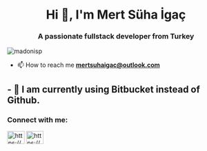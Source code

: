 <h1 align="center">Hi 👋, I'm Mert Süha İgaç</h1>
<h3 align="center">A passionate fullstack developer from Turkey</h3>

<p align="left"> <img src="https://komarev.com/ghpvc/?username=madonisp&label=Profile%20views&color=0e75b6&style=flat" alt="madonisp" /> </p>

- 📫 How to reach me **mertsuhaigac@outlook.com**
<h2>- 🤔 I am currently using Bitbucket instead of Github.</h2>
<h3 align="left">Connect with me:</h3>
<p align="left">
<a href="https://www.linkedin.com/in/mert-s%C3%BCha-iga%C3%A7-988b3b238/" target="blank"><img align="center" src="https://raw.githubusercontent.com/rahuldkjain/github-profile-readme-generator/master/src/images/icons/Social/linked-in-alt.svg" alt="https://www.linkedin.com/in/mert-s%c3%bcha-iga%c3%a7-988b3b238/" height="30" width="40" /></a>
<a href="https://www.youtube.com/channel/UCMrlNRGicIRlf-aISM10Ccw" target="blank"><img align="center" src="https://raw.githubusercontent.com/rahuldkjain/github-profile-readme-generator/master/src/images/icons/Social/youtube.svg" alt="https://www.youtube.com/channel/ucmrlnrgicirlf-aism10ccw" height="30" width="40" /></a>
</p>
